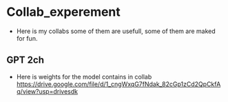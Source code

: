 # Collab_experement
* Here is my collabs some of them are usefull, some of them are maked for fun.
## GPT 2ch
* Here is weights for the model contains in collab https://drive.google.com/file/d/1_cngWxqG7fNdak_82cGp1zCd2QpCkfAq/view?usp=drivesdk
